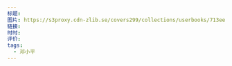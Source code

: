 ```yaml
---
标题: 
图片: https://s3proxy.cdn-zlib.se/covers299/collections/userbooks/713ee08a4ce1d3de143687cd01fca52f20696b249aa84dcc39d18d46d325c292.jpg
链接: 
时时: 
评价: 
tags:
  - 邓小平
---
```



